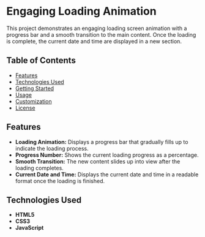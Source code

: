 # Engaging Loading Animation

This project demonstrates an engaging loading screen animation with a progress bar and a smooth transition to the main content. Once the loading is complete, the current date and time are displayed in a new section.

## Table of Contents

- [Features](#features)
- [Technologies Used](#technologies-used)
- [Getting Started](#getting-started)
- [Usage](#usage)
- [Customization](#customization)
- [License](#license)

## Features

- **Loading Animation:** Displays a progress bar that gradually fills up to indicate the loading process.
- **Progress Number:** Shows the current loading progress as a percentage.
- **Smooth Transition:** The new content slides up into view after the loading completes.
- **Current Date and Time:** Displays the current date and time in a readable format once the loading is finished.

## Technologies Used

- **HTML5**
- **CSS3**
- **JavaScript**

